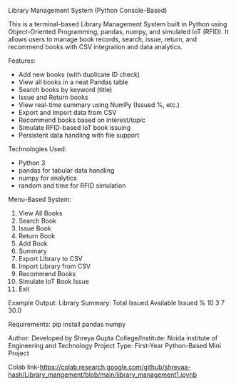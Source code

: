 Library Management System (Python Console-Based)

This is a terminal-based Library Management System built in Python using Object-Oriented Programming, pandas, numpy, and simulated IoT (RFID). It allows users to manage book records, search, issue, return, and recommend books with CSV integration and data analytics.

Features:
- Add new books (with duplicate ID check)
- View all books in a neat Pandas table
- Search books by keyword (title)
- Issue and Return books
- View real-time summary using NumPy (Issued %, etc.)
- Export and Import data from CSV
- Recommend books based on interest/topic
- Simulate RFID-based IoT book issuing
- Persistent data handling with file support

Technologies Used:
- Python 3
- pandas for tabular data handling
- numpy for analytics
- random and time for RFID simulation

Menu-Based System:
1. View All Books
2. Search Book
3. Issue Book
4. Return Book
5. Add Book
6. Summary
7. Export Library to CSV
8. Import Library from CSV
9. Recommend Books
10. Simulate IoT Book Issue
11. Exit

Example Output:
Library Summary:
   Total    Issued       Available        Issued %
     10          3                        7                    30.0

Requirements:
pip install pandas numpy

Author:
Developed by Shreya Gupta
College/Institute: Noida institute of Engineering and Technology
Project Type: First-Year Python-Based Mini Project

Colab link-https://colab.research.google.com/github/shreyaa-hash/Library_mangement/blob/main/library_management1.ipynb

